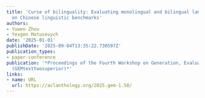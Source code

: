 ```yaml
---
title: 'Curse of bilinguality: Evaluating monolingual and bilingual language models
  on Chinese linguistic benchmarks'
authors:
- Yuwen Zhou
- Yevgen Matusevych
date: '2025-01-01'
publishDate: '2025-09-04T13:35:22.730597Z'
publication_types:
- paper-conference
publication: '*Proceedings of the Fourth Workshop on Generation, Evaluation and Metrics
  (GEMtexttwosuperior)*'
links:
- name: URL
  url: https://aclanthology.org/2025.gem-1.58/
---
```


